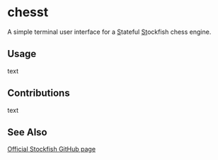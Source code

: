 # chesst
A simple terminal user interface for a <ins>S</ins>tateful <ins>St</ins>ockfish chess engine.

## Usage
text

## Contributions
text

## See Also
[Official Stockfish GitHub page](https://github.com/official-stockfish/Stockfish)
